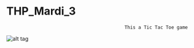 # THP_Mardi_3
                                               This a Tic Tac Toe game
  ![alt tag](https://user-images.githubusercontent.com/40149119/42836366-2422061c-89fb-11e8-95f9-a6705a3de305.png)


